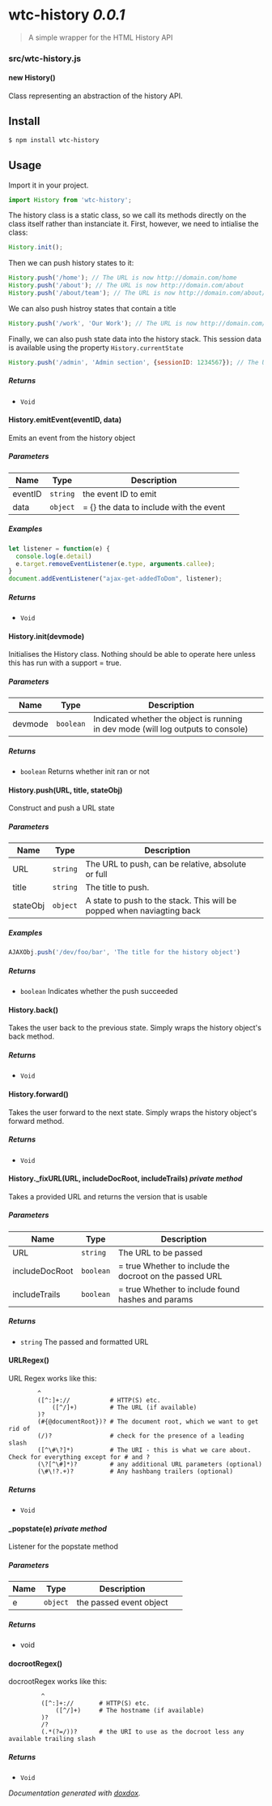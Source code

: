 # wtc-history *0.0.1*

> A simple wrapper for the HTML History API


### src/wtc-history.js


#### new History() 

Class representing an abstraction of the history API.
## Install
```sh
$ npm install wtc-history
```
## Usage
Import it in your project.
```javascript
import History from 'wtc-history';
```

The history class is a static class, so we call its methods directly on the class itself rather than instanciate it.
First, however, we need to intialise the class:
```javascript
History.init();
```

Then we can push history states to it:
```javascript
History.push('/home'); // The URL is now http://domain.com/home
History.push('/about'); // The URL is now http://domain.com/about
History.push('/about/team'); // The URL is now http://domain.com/about/team
```

We can also push histroy states that contain a title
```javascript
History.push('/work', 'Our Work'); // The URL is now http://domain.com/work and the page title is 'Our Work'
```

Finally, we can also push state data into the history stack. This session data is available using the property `History.currentState`
```javascript
History.push('/admin', 'Admin section', {sessionID: 1234567}); // The URL is now http://domain.com/work and the page title is 'Our Work'
```






##### Returns


- `Void`



#### History.emitEvent(eventID, data) 

Emits an event from the history object




##### Parameters

| Name | Type | Description |  |
| ---- | ---- | ----------- | -------- |
| eventID | `string`  | the event ID to emit | &nbsp; |
| data | `object`  | = {} the data to include with the event | &nbsp; |




##### Examples

```javascript
let listener = function(e) {
  console.log(e.detail)
  e.target.removeEventListener(e.type, arguments.callee);
}
document.addEventListener("ajax-get-addedToDom", listener);
```


##### Returns


- `Void`



#### History.init(devmode) 

Initialises the History class. Nothing should be able to
operate here unless this has run with a support = true.




##### Parameters

| Name | Type | Description |  |
| ---- | ---- | ----------- | -------- |
| devmode | `boolean`  | Indicated whether the object is running in dev mode (will log outputs to console) | &nbsp; |




##### Returns


- `boolean`  Returns whether init ran or not



#### History.push(URL, title, stateObj) 

Construct and push a URL state




##### Parameters

| Name | Type | Description |  |
| ---- | ---- | ----------- | -------- |
| URL | `string`  | The URL to push, can be relative, absolute or full | &nbsp; |
| title | `string`  | The title to push. | &nbsp; |
| stateObj | `object`  | A state to push to the stack. This will be popped when naviagting back | &nbsp; |




##### Examples

```javascript
AJAXObj.push('/dev/foo/bar', 'The title for the history object')
```


##### Returns


- `boolean`  Indicates whether the push succeeded



#### History.back() 

Takes the user back to the previous state. Simply wraps the history object's back method.






##### Returns


- `Void`



#### History.forward() 

Takes the user forward to the next state. Simply wraps the history object's forward method.






##### Returns


- `Void`



#### History._fixURL(URL, includeDocRoot, includeTrails)  *private method*

Takes a provided URL and returns the version that is usable




##### Parameters

| Name | Type | Description |  |
| ---- | ---- | ----------- | -------- |
| URL | `string`  | The URL to be passed | &nbsp; |
| includeDocRoot | `boolean`  | = true Whether to include the docroot on the passed URL | &nbsp; |
| includeTrails | `boolean`  | = true Whether to include found hashes and params | &nbsp; |




##### Returns


- `string`  The passed and formatted URL



#### URLRegex() 

URL Regex works like this:
```
        ^
        ([^:]+://           # HTTP(S) etc.
            ([^/]+)         # The URL (if available)
        )?
        (#{@documentRoot})? # The document root, which we want to get rid of
        (/)?                # check for the presence of a leading slash
        ([^\#\?]*)          # The URI - this is what we care about. Check for everything except for # and ?
        (\?[^\#]*)?         # any additional URL parameters (optional)
        (\#\!?.+)?          # Any hashbang trailers (optional)
```






##### Returns


- `Void`



#### _popstate(e)  *private method*

Listener for the popstate method




##### Parameters

| Name | Type | Description |  |
| ---- | ---- | ----------- | -------- |
| e | `object`  | the passed event object | &nbsp; |




##### Returns


-  void



#### docrootRegex() 

docrootRegex works like this:
```
         ^
         ([^:]+://       # HTTP(S) etc.
             ([^/]+)     # The hostname (if available)
         )?
         /?
         (.*(?=/))?      # the URI to use as the docroot less any available trailing slash
```






##### Returns


- `Void`




*Documentation generated with [doxdox](https://github.com/neogeek/doxdox).*
